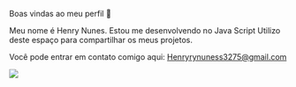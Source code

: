 Boas vindas ao meu perfil 🐢

Meu nome é Henry Nunes.
Estou me desenvolvendo no Java Script
Utilizo deste espaço para compartilhar os meus projetos.

Você pode entrar em contato comigo aqui:
Henryrynuness3275@gmail.com

![](https://media1.tenor.com/m/C_eP3WXG1XsAAAAC/goodnight-san.gif)
